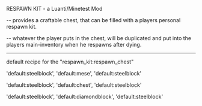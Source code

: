 RESPAWN KIT - a Luanti/Minetest Mod

-- provides a craftable chest, that can be filled with a players personal respawn kit.

-- whatever the player puts in the chest, will be duplicated and put into the players main-inventory when he respawns after dying.


-----


default recipe for the "respawn_kit:respawn_chest"

'default:steelblock',  'default:mese',          'default:steelblock'

'default:steelblock',  'default:chest',         'default:steelblock'

'default:steelblock',  'default:diamondblock',  'default:steelblock'
